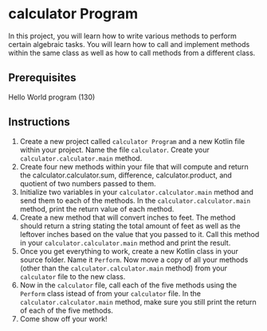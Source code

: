 # calculator Program

In this project, you will learn how to write various methods to perform certain algebraic tasks. You will learn how to call and implement methods within the same class as well as how to call methods from a different class.

## Prerequisites

Hello World program (130)

## Instructions

1. Create a new project called `calculator Program` and a new Kotlin file within your project. Name the file `calculator`.
Create your `calculator.calculator.main` method.
3. Create four new methods within your file that will compute and return the calculator.calculator.sum, difference, calculator.product, and quotient of two numbers passed to them.
4. Initialize two variables in your `calculator.calculator.main` method and send them to each of the methods. In the `calculator.calculator.main` method, print the return value of each method.
5. Create a new method that will convert inches to feet. The method should return a string stating the total amount of feet as well as the leftover inches based on the value that you passed to it. Call this method in your `calculator.calculator.main` method and print the result.
6. Once you get everything to work, create a new Kotlin class in your source folder. Name it `Perform`. Now move a copy of all your methods (other than the `calculator.calculator.main` method) from your `calculator` file to the new class.
7. Now in the `calculator` file, call each of the five methods using the `Perform` class istead of from your `calculator` file. In the `calculator.calculator.main` method, make sure you still print the return of each of the five methods.
8. Come show off your work!

